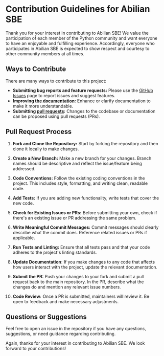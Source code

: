 # Contribution Guidelines for Abilian SBE

Thank you for your interest in contributing to Abilian SBE! We value the participation of each member of the Python community and want everyone to have an enjoyable and fulfilling experience. Accordingly, everyone who participates in Abilian SBE is expected to show respect and courtesy to other community members at all times.

## Ways to Contribute

There are many ways to contribute to this project:

- **Submitting bug reports and feature requests:** Please use the [GitHub Issues](https://github.com/abilian/abilian-sbe-monorepo/issues) page to report issues and suggest features.
- **Improving [the documentation](https://github.com/abilian/abilian-sbe-monorepo/tree/main/docs):** Enhance or clarify documentation to make it more understandable.
- **Submitting [pull requests](https://github.com/abilian/abilian-sbe-monorepo/pulls):** Changes to the codebase or documentation can be proposed using pull requests (PRs).

## Pull Request Process

1. **Fork and Clone the Repository:** Start by forking the repository and then clone it locally to make changes.

2. **Create a New Branch:** Make a new branch for your changes. Branch names should be descriptive and reflect the issue/feature being addressed.

3. **Code Conventions:** Follow the existing coding conventions in the project. This includes style, formatting, and writing clean, readable code.

4. **Add Tests:** If you are adding new functionality, write tests that cover the new code.

5. **Check for Existing Issues or PRs:** Before submitting your own, check if there's an existing issue or PR addressing the same problem.

6. **Write Meaningful Commit Messages:** Commit messages should clearly describe what the commit does. Reference related issues or PRs if applicable.

7. **Run Tests and Linting:** Ensure that all tests pass and that your code adheres to the project's linting standards.

8. **Update Documentation:** If you make changes to any code that affects how users interact with the project, update the relevant documentation.

9. **Submit the PR:** Push your changes to your fork and submit a pull request back to the main repository. In the PR, describe what the changes do and mention any relevant issue numbers.

10. **Code Review:** Once a PR is submitted, maintainers will review it. Be open to feedback and make necessary adjustments.

## Questions or Suggestions

Feel free to open an issue in the repository if you have any questions, suggestions, or need guidance regarding contributing.

Again, thanks for your interest in contributing to Abilian SBE. We look forward to your contributions!
